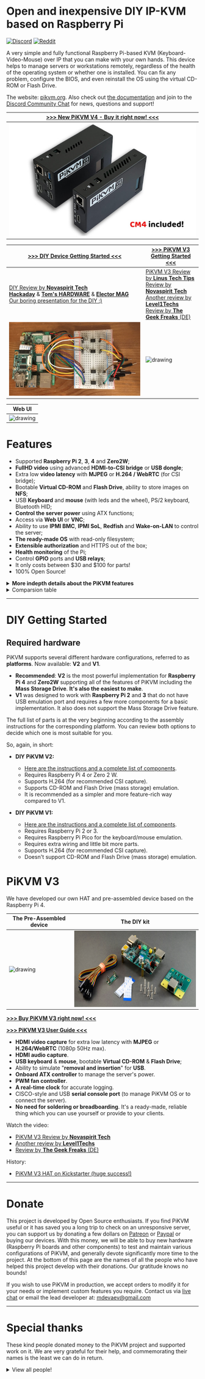 # Open and inexpensive DIY IP-KVM based on Raspberry Pi
[![Discord](https://img.shields.io/discord/580094191938437144?logo=discord)](https://discord.gg/bpmXfz5) [![Reddit](https://img.shields.io/badge/reddit-join-orange?logo=reddit)](https://www.reddit.com/r/pikvm)

A very simple and fully functional Raspberry Pi-based KVM (Keyboard-Video-Mouse) over IP that you can make with your own hands. This device helps to manage servers or workstations remotely, regardless of the health of the operating system or whether one is installed. You can fix any problem, configure the BIOS, and even reinstall the OS using the virtual CD-ROM or Flash Drive.

The website: [pikvm.org](https://pikvm.org). Also check out [the documentation](https://docs.pikvm.org) and join to the [Discord Community Chat](https://discord.gg/bpmXfz5) for news, questions and support!

| **[>>> New PiKVM V4 - Buy it right now! <<<](https://pikvm.org/buy)** |
| ---------------------------------------------------------------------------------------------------------- |
| <a href=https://pikvm.org/buy><img src="https://raw.githubusercontent.com/pikvm/pikvm/master/img/v4.jpg" alt="drawing"/></a> |


| **[>>> DIY Device Getting Started <<<](#diy-getting-started)** | **[>>> PiKVM V3 Getting Started <<<](#pikvm-v3)** |
| --------------------------------------------- | ------------------------------------------ |
| [DIY Review by **Novaspirit Tech**](https://youtu.be/plP9Y1likRg)<br>[**Hackaday**](https://hackaday.com/2020/11/24/true-networked-kvm-without-breaking-the-bank/) & [**Tom's HARDWARE**](https://www.tomshardware.com/how-to/kvm-over-ip-raspberry-pi) & [**Elector MAG**](https://www.elektormagazine.com/news/pikvm-raspberry-pi-as-a-kvm-remote-control)<br>[Our boring presentation for the DIY :)](https://youtu.be/9YhPWjWv5gw) | [PiKVM V3 Review by **Linus Tech Tips**](https://www.youtube.com/watch?v=232opnNPGNo)<br>[Review by **Novaspirit Tech**](https://youtu.be/dTchVKxx7Fo)<br>[Another review by **Level1Techs**](https://www.youtube.com/watch?v=LwsznhIBPMc)<br>[Review by **The Geek Freaks** (DE)](https://www.youtube.com/watch?v=fnd6wojrw3c) |
| <img src="https://raw.githubusercontent.com/pikvm/pikvm/master/img/v2_example.jpg" alt="drawing"/> | <img src="https://raw.githubusercontent.com/pikvm/pikvm/master/img/v3_preasm.jpg" alt="drawing"/> |

| Web UI                                     |
| ------------------------------------------ |
| <img src="https://raw.githubusercontent.com/pikvm/pikvm/master/img/screen1.png" alt="drawing" height=200/> |


# Features
* Supported **Raspberry Pi 2**, **3**, **4** and **Zero2W**;
* **FullHD video** using advanced **HDMI-to-CSI bridge** or **USB dongle**;
* Extra low **video latency** with **MJPEG** or **H.264 / WebRTC** (for CSI bridge);
* Bootable **Virtual CD-ROM** and **Flash Drive**, ability to store images on **NFS**;
* USB **Keyboard** and **mouse** (with leds and the wheel), PS/2 keyboard, Bluetooth HID;
* **Control the server power** using ATX functions;
* Access via **Web UI** or **VNC**;
* Ability to use **IPMI BMC**, **IPMI SoL**, **Redfish** and **Wake-on-LAN** to control the server;
* **The ready-made OS** with read-only filesystem;
* **Extensible authorization** and HTTPS out of the box;
* **Health monitoring** of the Pi;
* Control **GPIO** ports and **USB relays**;
* It only costs between $30 and $100 for parts!
* 100% Open Source!

<details>
  <summary><b>More indepth details about the PiKVM features</b></summary>

## Fully-featured and modern IP-KVM
* **Cheaper, but better than commercial solutions**  
  Costs between $30 and $100 depending on the features desired. Even the most expensive configuration will be cheaper than a $500 commercial IP-KVM.
* **Easy to build - For the V1 variant**  
  A ready-to-use OS that can be created just by running `make build` and installed to an SD-card using `make install`. The hardware can be made in half an hour and without soldering.
* **The widest hardware support**  
  There are many ways to build a PiKVM. Video capture devices can be attached using the CSI-2 or USB interfaces. Raspberry Pi models 2, 3, 4 or Zero2W may be used. Any combination of hardware is supported, and PiKVM implements the maximum possible set of features.
* **Very low latency**  
  ~100 milliseconds of video latency. This is the smallest delay of all existing solutions.
* **Extra lightweight and fancy Web UI**  
  No weird proprietary clients. No ugly Java applets. Just use your favorite browser to connect to the PiKVM. No flash plugins either!
* **Keyboard and mouse**  
  Mouse usage works directly in the browser. The keyboard emulator supports displaying the state of the keyboard LEDs.
* **Mass Storage Drive**  
  On the Raspberry Pi 4 and Zero2W, PiKVM can emulate a virtual CD-ROM or Flash Drive. A live image can be uploaded to boot the attached server.
* **ATX power management**  
  With a very simple circuit that can be assembled on a breadboard, the power button of the attached server can be controlled using the ATX button headers on the motherboard.
* **Security**  
  PiKVM can be opened to the Internet and no one will get access without the password. SSL is used to protect traffic from being intercepted by third parties.
* **Local monitoring**  
  PiKVM monitors the health of the Raspberry Pi board and will warn you if it's too hot or is not receiving enough power.
* **GPIO management**
  You can control GPIO and USB relays via the web interface. The extensible interface allows you to make anything out of it.

## Production-ready  
* **Linux-based embedded OS**  
  The PiKVM OS is based on [Arch Linux ARM](https://archlinuxarm.org) and can be customized for any needs. Thousands of pre-built binary packages are at your service and can be updated with a single command!
* **Read-only filesystem**  
  By default the OS runs in read-only mode, as an embedded system should. This prevents damage to the memory card due to a sudden power outage.
* **VNC server**  
  The managed server and its BIOS can be accessed using a regular VNC client which supports JPEG compression.
* **IPMI BMC and Redfish**  
  Use `ipmitool`, `ipmiutil` or any existing network infrastructure that supports IPMI to monitor and manage the server's power. Redfish and `redfishtool` supported too.
* **Wake-on-LAN**  
  PiKVM can be configured to power up a managed server using WoL. This will be available in the Web menu.
* **Extensible authorization methods**  
  Multiple PiKVMs can be configured to use a [common authorization service](https://github.com/pikvm/kvmd-auth-server). PAM and its rich authorization mechanisms can also be used to integrate PiKVM into your existing authentication infrastructure.
* **Macro scripts**  
  If repetitive actions must be performed on the attached server (or on several different servers), a macro can be recorded with keyboard & mouse actions and can be played back multiple times.


## Open Source
* **Community & support**  
  PiKVM has a large community. Join the [discord chat](https://discord.gg/bpmXfz5) if you have any questions.
* **Extensible**  
  PiKVM was designed as a set of microservices with a plug-in architecture. It's very easy to modify and maintain.
* **Comprehensive API**  
  Everything that can be done via the user interface can also be done via a powerful HTTP API.
* **Know-how**  
  We created [our very own MJPG video server](https://github.com/pikvm/ustreamer) written in C with multi-threading support and GPU video encoding - the fastest streaming solution available to provide the best video quality for PiKVM. We also tested a lot of hardware configurations so that you can be sure devices you assemble will work reliably.
</details>

<details>
  <summary>Comparsion table</summary>

|                                                                     | DIY V1                      | DIY V2         | V3 Kit  | V4 Mini     | V4 Plus    |
|---------------------------------------------------------------------|:---------------------------:|:--------------:|:-------:|:-----------:|:----------:|
| Plug and Play out of box!                                           | ❌<br>DIY                   | ❌<br>DIY      | ✅      | ✅          | ✅         |
| Base Raspberry unit              | RPi3<br>RPi2<br>Zero2W | RPi4<br>Zero2W | **RPi4<br>Included!** | **CM4<br>Included!** | **CM4<br>Included!** |
| **HDMI 1080p@60Hz** support for better **BIOS/UEFI compatibility**  | ❌                          | ❌             | ❌      | ✅          | ✅         |
| **HDMI audio** capture                                              | ❌                          | ❌             | ✅      | ✅          | ✅         |
| USB keyboard/mouse emulation                                        | ✅                          | ✅             | ✅      | ✅          | ✅         |
| Virtual **Flash Drive** and **CD-ROM emulation**                    | ❌                          | ✅             | ✅      | ✅          | ✅         |
| Ability to simulate **"eject/insert"** for USB                      | ❌                          | ❌             | ✅      | ✅          | ✅         |
| **Onboard ATX controller** for power management of the host         | DIY                         | DIY            | ✅      | ✅          | ✅         |
| **CISCO-style RJ-45 console port**                                  | ❌                          | ❌             | ✅      | ❌          | ✅         |
| **USB serial console port**                                         | ❌                          | ❌             | ✅      | ✅          | ✅         |
| **Built-in OLED** with IP and other info                            | ❌                          | ❌             | ✅      | ✅          | ✅         |
| USB host support (external USB devices connectivity)                | ✅                          | ✅             | ✅      | ❌          | ✅         |
| **Internal secured USB 3.0 storage port**                           | ❌                          | ❌             | ❌      | ❌          | ✅         |
| **Multiport KVM switches support**                                  | ✅                          | ✅             | ✅      | ❌          | ✅         |
| A **real-time clock** for accurate logging                          | ❌                          | ❌             | ✅      | ✅          | ✅         |
| **Locator LED** to find device in the rack                          | ❌                          | ❌             | ❌      | ✅          | ✅         |
| **mPCIe slot** with USB lines for **LTE/5G** cards                  | ❌                          | ❌             | ❌      | ❌          | ✅         |
| SIM card slot for modem                                             | ❌                          | ❌             | ❌      | ❌          | ✅         |
| **External antenna support**                                        | ❌                          | ❌             | ❌      | ✅          | ✅         |
| Pi's GPIO ports control from the Web UI                             | ✅                          | ✅             | ✅      | ❌          | ❌         |
| USB relays, lamps, smartplugs control                               | ✅                          | ✅             | ✅      | ❌          | ✅         |
| Cooling system / fan type                                           | DIY                         | DIY            | Axial   | **Fanless** | **Quiet<br>Radial** |
| PWM fan controller                                                  | ❌                          | ❌             | ✅      | ❌          | ✅         |
| **Fan speed and health monitoring**                                 | ❌                          | ❌             | ❌      | ❌          | ✅         |
| Power consumption in idle mode                                      |                             |                | 3.3W    | **2.65W**   | 3.3W       |

</details>

-----

# DIY Getting Started
## Required hardware
PiKVM supports several different hardware configurations, referred to as **platforms**. Now available: **V2** and **V1**.
* **Recommended**: **V2** is the most powerful implementation for **Raspberry Pi 4** and **Zero2W** supporting all of the features of PiKVM including the **Mass Storage Drive**. **It's also the easiest to make**.
* **V1** was designed to work with **Raspberry Pi 2** and **3** that do not have USB emulation port and requires a few more components for a basic implementation. It also does not support the Mass Storage Drive feature.

The full list of parts is at the very beginning according to the assembly instructions for the corresponding platform.
You can review both options to decide which one is most suitable for you.

So, again, in short:

* **DIY PiKVM V2:**
  * [Here are the instructions and a complete list of components](https://docs.pikvm.org/v2).
  * Requires Raspberry Pi 4 or Zero 2 W.
  * Supports H.264 (for recommended CSI capture).
  * Supports CD-ROM and Flash Drive (mass storage) emulation.
  * It is recommended as a simpler and more feature-rich way compared to V1.

* **DIY PiKVM V1:**
  * [Here are the instructions and a complete list of components](https://docs.pikvm.org/v1).
  * Requires Raspberry Pi 2 or 3.
  * Requires Raspberry Pi Pico for the keyboard/mouse emulation.
  * Requires extra wiring and little bit more parts.
  * Supports H.264 (for recommended CSI capture).
  * Doesn't support CD-ROM and Flash Drive (mass storage) emulation.


# PiKVM V3

We have developed our own HAT and pre-assembled device based on the Raspberry Pi 4.

| **The Pre-Assembled device** | **The DIY kit** |
| ---------------------------- | --------------- |
| <img src="https://raw.githubusercontent.com/pikvm/pikvm/master/img/v3_preasm.jpg" alt="drawing" height=200 /> | <img src="https://raw.githubusercontent.com/pikvm/pikvm/master/img/v3_kit.jpg" alt="drawing" height=200 /> |


**[>>> Buy PiKVM V3 right now! <<<](https://pikvm.org/buy)**

**[>>> PiKVM V3 User Guide <<<](https://docs.pikvm.org/v3)**

* **HDMI video capture** for extra low latency with **MJPEG** or **H.264/WebRTC** (1080p 50Hz max).
* **HDMI audio capture**.
* **USB keyboard** & **mouse**, bootable **Virtual CD-ROM** & **Flash Drive**;
* Ability to simulate "**removal and insertion**" for **USB**.
* **Onboard ATX controller** to manage the server's power.
* **PWM fan controller**.
* **A real-time clock** for accurate logging.
* CISCO-style and USB **serial console port** (to manage PiKVM OS or to connect the server).
* **No need for soldering or breadboarding**. It's a ready-made, reliable thing which you can use yourself or provide to your clients.

Watch the video:
* [PiKVM V3 Review by **Novaspirit Tech**](https://youtu.be/dTchVKxx7Fo)
* [Another review by **Level1Techs**](https://www.youtube.com/watch?v=LwsznhIBPMc)
* [Review by **The Geek Freaks** (DE)](https://www.youtube.com/watch?v=fnd6wojrw3c)

History:
* [PiKVM V3 HAT on Kickstarter (huge success!)](https://www.kickstarter.com/projects/mdevaev/pikvm-v3-hat)


-----

# Donate
This project is developed by Open Source enthusiasts. If you find PiKVM useful or it has saved you a long trip to check on an unresponsive server, you can support us by donating a few dollars on [Patreon](https://www.patreon.com/pikvm) or [Paypal](https://paypal.me/pikvm) or buying our devices. With this money, we will be able to buy new hardware (Raspberry Pi boards and other components) to test and maintain various configurations of PiKVM, and generally devote significantly more time to the project. At the bottom of this page are the names of all the people who have helped this project develop with their donations. Our gratitude knows no bounds!

If you wish to use PiKVM in production, we accept orders to modify it for your needs or implement custom features you require. Contact us via [live chat](https://discord.gg/bpmXfz5) or email the lead developer at: mdevaev@gmail.com

-----

# Special thanks
These kind people donated money to the PiKVM project and supported work on it. We are very grateful for their help, and commemorating their names is the least we can do in return.

<details>
  <summary>View all people!</summary>

* A. Isenring
* Aaron Graubert
* Aaron Heise
* Aaron Stein
* Accalia
* Adam Goodbar
* Adam S
* Adam Stuart
* AdamBomb
* adipisicing
* Adrian Basham
* Ahmed Syed
* Alberto Bassi
* alejandro
* Aleksei Brusianskii
* Alessio Curri
* Alex T
* Alex Z
* Alexander Martin
* Alexander Pankov
* Alexandre Jablonski
* Alexey Kamenskiy
* alm0241
* Alok Anand
* Alucard
* Ananthaneshan Elampoornan
* Andreas Marufke
* Andreas Schmid
* Andrew Brant
* Andrew Melton
* Andrew Reusch
* Andrew Ruan
* Andrzej V
* Andy
* Andy Keys
* Anish Patel
* Anix
* Anonymous
* Anthony Junk
* Anton Kovalenko
* Armen
* Aron Green
* Aron Perelman
* Artem Simonov
* Arthur Mayer
* Arthur Woimbée
* Ashlesh Chaudhari
* Asim Shakour
* Augusto Becciu
* AVS Computer
* awkspace
* baddog
* Bao Tin Hoang
* Bean Co.
* Bela Bargel
* Belf Igor
* Ben Gordon
* Ben Scott
* Benedikt Heine
* Benedikt Meier
* Benjamin Frewert
* Benjamin Melancon
* Benjamin Schwartz
* Benjamin Stegmann
* Benni Stauder
* Bernhard Fitzke
* Beu
* bikmaek
* bitjoe
* Bits and Bytes Computers LLC
* Bjoern Petsch
* Blindside
* Blue Frog LLC
* Bootstrapper - Programmierung erklärt
* Bosco
* Bradford King
* Brainspore Networks
* Branden Shaulis
* Brandon Daniels
* Brian Moses
* Brian T Mulcahy
* Brian Vecchiarelli
* Brian White
* Bruno Gomes
* Bryan Adams
* Bryan Montgomery
* Buzzer
* C P ELSE
* Calanish
* Cameron Hatcher
* Cameron Tacklind
* Carl Mercier
* Carl-Fredrik Johansson
* Carlos Manuel Torres
* cbad536
* CHINATERA LIMITED
* Chris Blackmon
* Chris Burton
* Chris Campbell
* Chris Jackson
* Chris Lewis
* Chris Rizio
* Christi King
* Christian Schlögl
* Christian Svensson
* Christoph Dette
* Christof Maluck
* Christoffer Lund
* Christopher Bulla
* Christopher Gelatt
* Christopher Hearn
* Christopher Mandlbaur
* Christopher Mendoza
* Christopher Simms
* Chucktastic
* Cihan VURAL
* clauskj3r
* Clifford Coleman
* Clinton Lee Taylor
* Cole Imhoff
* Colin Goodman
* Corey Layton
* Corey Lista
* Craig Keenan
* Crossfactor
* Cruzzer
* ctag
* Curt Sammer
* CyB0rgg
* DeMentor
* Desmond Whitt
* Daegara
* DailyAneurism
* Damon Meledones
* Dan Berkowitz
* Dan Brakeley
* Daniel Bowder
* Daniel Cabrera
* Daniel Davila
* Danilo Saft
* Danne
* David
* David Brausewetter
* David Godibadze
* David Howell
* David Irvine
* David Klinkman
* David Niemann
* David Shay
* David Ye
* David York
* Denis
* Denis Andreev
* Denis Yatsenko
* Dennis Becker
* Dennis Joslin
* Dennis Lomet
* Derek Jarvis
* Derek Yap
* Didrik
* digitalbaconbits
* Dimitrij Jedich
* dixon wong
* dizztrukshin
* Dmitry Shilov
* DogeLabs
* Dominic Phoon
* Dominik Klonowski
* Edmon Abdul Nur
* Egan Ford
* Elani Ferri
* Elliot Woo
* Eric Phenix
* Eugene Sukhodolin
* ewook
* eye-catcher.com
* Fabian Druschke
* Fabiano Sidler
* Far Pin Solutions, LLC
* Felyx Gabryel
* Fergus McKay
* Finn Ebenritter
* floppy
* fo0bar
* Foad Yousef
* Foamy
* Foli Ayivoh
* Folkert Weistra
* Francisco Pavon
* Frank
* Frank Sander
* Frederick Czajka
* Fredrik Idréus
* Garrett Dangerfield
* Ge Men
* Geekworm
* Genkinger Andreas
* Geijer
* Geoffrey Wright
* George Becker
* Georgy Brodsky
* Gerald
* Gerardus Vernimmen
* Gernot Neuschröer
* Giovanni Fulco
* GK
* Glen Dragon
* Greg Winterstein
* Gregory Smith
* Gregory Treantos
* Grey Cynic
* Guenter Honisch
* Guido Bernacchi
* Gustin Johnson
* György Tamás Vizi
* Haiberg GmbH
* Haven Zheng
* Heibunny
* Heikki Tiittanen
* Helio Leonardo Pinheiro e Mota
* Henrik Ählström
* Henry Hood
* HimKo
* HouseFPV
* Howard Simons
* HyunohRyu
* Icculus
* iks
* Invader Monks
* IT Lifesaver
* Ivan Ganev
* Ivan Josiah Lapis
* Ivan Shapovalov
* iwbjhbweriuhf
* J
* J L
* Jaanus
* Jackson Wyatt
* Jacob Karaffa
* Jacob Morgan
* James Cadd
* James Cobb
* James Edwards
* James Kocher
* James Mayhugh
* James Ye
* Jamie Murphy
* Jamie Scott
* Jan Niehusmann
* Jari Hiltunen
* Jason Crossley
* Jason Downey
* Jason Toland
* Jasper Backer
* Jay Davis
* Jay Isaacs
* Jazereel Goh
* Jean-Daniel Croteau
* Jean-Philippe Guilbault
* Jeff
* Jeff Bowman
* Jeff Urlwin
* Jennifer Herting
* Jennifer Rowlett
* Jeremy Abel
* Jeremy Combs
* Jeremy Hines
* Jerremy Holland
* Jerry Nall
* Jerry Y. Chen
* Jim Bailey
* Jim Harbin
* Jimmy Burgett
* Jimmy Stanley
* Joachim Bruening
* Joe Hanson
* Joe Hinteregger
* Joe Ventura
* Joel Jacobs
* John Andersen
* John Copeland
* John F Glenn
* John Kelley
* John McGovern
* Johnny Henson
* Jon Ferguy
* Joni Ruuskanen
* Jonathan Slenders
* Jonathan Vaughn
* Joost Backer
* Joseph Swift
* Josh Nethery
* Josh Ricker
* Josh VanDeraa
* Joshua Futterer
* Jordan Blake
* Jordi Pakey-Rodriguez
* Joris van Embden
* Jozef Riha
* Jörgen Fredriksson
* Julian Forero
* Julian Schneider
* Julien Angelier
* Justin
* Justin Waters
* Kai Hadler
* Kamil Chyba
* Kari Matti Korpi
* Karl Dunne
* Karl Moos
* Keith Muggleton
* Ken Lee
* Kenneth Younger III
* Kenny Hui
* KeonWoo PARK
* Kevin Bajohr
* Kevin Schwartz
* Kevin Sherwood
* Kiera Kujisawa
* Kiran Schuler
* Koloman
* Konrad Neitzel
* Krzysztof Żelaśkiewicz
* Lance Ward
* Larry Meaney
* Lars
* Lars Reinhardt
* Lee Wilkinson
* LeeNX
* Leon Siegl
* Leonard Feineis
* Liran
* Liviu Dimitriu
* Lizardo Hernandez
* LoCascio
* Lordbob75
* Lothar Schweikle-Droll
* Louis Müller
* LSDTripp
* Ľubor Slušný
* Luca Di Diomede
* Lucio De Carli
* Luiz Bizzio
* Lukas Bischof
* Lukas Kammerer
* Lukas Söder
* Maksim Terehin
* Malcolm Cameron
* Manfred Radeschnig
* Marc Khouri
* Marcin Wilk
* Marcio Zimbres
* Marco Rossi
* Marcos Wolf
* Marek Marczykowski-Górecki
* Marius
* Mar. Balske
* Mark Farrell
* Mark Gilbert
* Mark Knam
* Mark Robinson
* Markrosoft
* Markus Halm
* Markus Schicker
* Markus Sobczack
* Marshall Bjerke
* Marten Hermans
* Martin Gasser
* Martin Raine
* Martin Suelmann
* Martin Wilhelmi
* Marvin Honderboom
* Mateusz Grabowski
* Mathias Uhl
* Matt Kane
* Matthew Cameron
* Mauricio Allende
* Max Evans
* Mecky
* Mehmet Aydoğdu
* Michael Bartholomew
* Michael Bell
* Michael Bombe
* Michael Collins
* Michael Copeland
* Michael Ho
* Michael Kovacs
* Michael Lynch
* Michael Pennington
* Michael Sage
* Michael Thalmann
* Michael Wu
* MichaelZ
* Michel Bissonnette
* Mikael Wikström
* Mike Mason
* Milan Múčka
* Miles Davis
* Minh Tang
* Moez Tharani
* Morgan Helton
* Myron Weber
* N Patel
* Nathaniel Griswold
* Nelson Lee
* nezu
* Nicholas Jeppson
* Nicholas Kopas
* Nicholas Walczak
* Nick Leffler
* Nick Roethemeier
* Nico Baumgartner
* Nicolai Kragh-Hansen
* Nigel Smith
* Nihal Fernando
* Nils Orbat
* Nis Wechselberg
* Nithin Philips
* Nod Swal
* Nolan Haynes
* nubbn
* nybble
* Oh Be
* Oliver Schwarz
* Oliver Zimmer
* Omar El-Domeiri
* Omar Siam
* Oscar
* Patrick
* Patrick Fortin-Ducharme
* Patrick McDowell
* Patrick Wagstrom
* Paul Bishop
* Paul De La Rosa
* Paul Pietkiewicz
* Paul Tan
* Pawel Trofimiuk
* Peder Madsen
* Peter
* Peter Drayton
* Peter Farrelly
* Peter Okelmann
* Petra Lohmann
* Petri Heiskanen
* Phil Wu
* Philip Edwards
* Philip Merricks
* Pierre Brassart
* Pierre Peine
* posicat
* pozitron03
* Przemysław Szypowicz
* P_Dmitrij
* Qteal
* Quattro Uno
* Quentin Peten
* Ralph Borchers
* Ranc1d
* Randall D Bilbrey
* RandomJerk
* Ref Chowdhury
* Raphael Schitz
* René Rathenau
* ReysDad
* Ricardo Marques
* Richard
* Richard Bernarts
* Richard Fancher
* Richard Freemantle
* Richard Michael
* Rico Cantrell
* Rob
* Rob Holden
* Rob Tongue
* Robert Klauco
* Robert Weemhoff 
* Robin Gfatter
* Rodion DENISYUK
* Rohit Priyadarshi
* Rolfs 3D UG
* Ronald LeBaron
* Ronald Wells
* Ronny Haldorsen
* rotx
* Rufo Sanchez
* Russell Scott
* Ryan
* Ryan Peacock
* Samed Ozoglu
* Sameul Davies
* Samuel Vetsch
* Samuel Walker
* Sarah Foster
* Sarten X
* Satish Alwani
* Scott
* Scott Gagon
* Scott Spicola
* Scott Tusing
* Scott Worthington
* Sean
* SEAT
* Sebastian
* Seonwoo Lee
* Sergey Lukjanov
* Seth Jennings
* Shane Selling
* Shawn Butts
* Sheran Gunasekera
* Shichun Chen
* Shin Guey Wong
* Simon Evans
* Simon Sundgaard
* Simplistic Realities
* Snowy Maslov
* Solve Technology
* srepac
* Stefan Bautz
* Stefan Müller
* Stefan Stemmer
* Stefan Vaillant
* Stephan Schmidt
* Stephen
* Stephen Hocking
* Steve Jones
* Steve Kerr
* Steve Ovens
* Steve Stringham
* Steven Richter
* Stratagem Solutions Ltd
* Sven Breckler
* sudo34
* SuperHiTech
* Tango_Echo_Alpha
* Tarlak Desaydrone
* TechBear
* Ted
* Tejun Heo
* TheSnowedOne
* TheTechGiant
* Thomas Charisoulis
* Thomas Gitlin
* Thomas Hagenmaier
* Thomas Hedberg Jensen
* Thomas Price
* Thomas Søfteland
* Tim Lenz
* Tim Wilkinson
* Timo Brinkmann
* Timothee Besset
* Tom Lawson
* Tom York
* Tomas Kuchta
* Tomáš hrubý
* Torsten Droste
* Tobias Schafferhans
* Tracy Fitch
* Tristan Schoening
* Truman Kilen
* turbochris
* tutanak
* Tyler
* Udo Schroeter
* Uli Fahrer
* Vasily Lazarev
* Vicente Salvador Cubedo
* Vidru Eduard
* Viktor Aschenbrenner
* Viktor Ekmark
* Vincent Chov
* Vlad Sterescu
* Volker Gropp
* Walli
* Walter_Ego
* William Wenzel
* Will Froning
* William Hooper
* William Perrin
* William Stearns
* Woojin Son
* xMdb
* Yanko Kaneti
* Yaroslav Kulikovskikh
* Yethal
* Yevgeniy Kuksenko
* Yogi
* Yigal Dar
* YURI LEE
* Yurii Ostapchuk
* Zeljko
* zgen
* Zoltan Magyari
* Zsombor Vari
</details>
